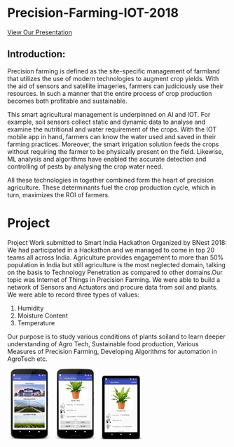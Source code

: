 # Precision-Farming-IOT-2018

<a href="http://yashtiwari.tech/legacy/project_asset/precision_farming.pdf">View Our Presentation</a>

## Introduction:
Precision farming is defined as the site-specific management of farmland that utilizes the use of modern technologies 
to augment crop yields. With the aid of sensors and satellite imageries, farmers can judiciously use their resources. 
In such a manner that the entire process of crop production becomes both profitable and sustainable.

This smart agricultural management is underpinned on AI and IOT. For example, soil sensors collect static and dynamic 
data to analyse and examine the nutritional and water requirement of the crops. With the IOT mobile app in hand, farmers can know the water used and saved in their farming practices. Moreover, the smart irrigation solution feeds the crops without requiring the farmer to be physically present on the field. Likewise, ML analysis and algorithms have enabled the accurate detection and controlling of pests by analysing the crop water need.

All these technologies in together combined form the heart of precision agriculture. These determinants fuel the crop production cycle, which in turn, maximizes the ROI of farmers. 	

# Project
Project Work submitted to Smart India Hackathon Organized by BNest 2018:
We had participated in a Hackathon and we managed to come in top 20 teams all across India.
Agriculture provides engagement to more than 50% population in India but still agriculture is the most neglected domain, talking on the basis to Technology Penetration as compared to other domains.Our topic was Internet of Things in Precision Farming. We were able to build a network of Sensors and Actuators and procure data from soil and plants. We were able to record three types of values:

1. Humidity
2. Moisture Content
3. Temperature

Our purpose is to study various conditions of plants soiland to learn deeper understanding of  Agro Tech, Sustainable food production, Various Measures of Precision Farming, Developing Algorithms for automation in AgroTech etc.


<div>
  <img src="s1.png" width="20%"/>
  <img src="s3.png" width="20%"/>
  <img src="s2.png" width="20%"/>
</div>

